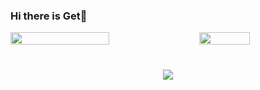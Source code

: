 ### Hi there is Get👋

<div style="display: flex; justify-content: space-between; align-items: center; margin-bottom: 40px;"> 
  <img src="https://github-readme-stats.vercel.app/api?username=Getttttttt&show_icons=true&theme=tokyonight" style="width: 56%; height: 100%;" /> 
  <img src="https://github-readme-stats.vercel.app/api/top-langs/?username=Getttttttt" style="width: 40%; height: 100%;" />
</div>

<div align="center"> 
  <img src="https://github-readme-activity-graph.vercel.app/graph?username=Getttttttt&theme=xcode" /> 
</div>



<!--
**Getttttttt/Getttttttt** is a ✨ _special_ ✨ repository because its `README.md` (this file) appears on your GitHub profile.

Here are some ideas to get you started:

- 🔭 I’m currently working on ...
- 🌱 I’m currently learning ...
- 👯 I’m looking to collaborate on ...
- 🤔 I’m looking for help with ...
- 💬 Ask me about ...
- 📫 How to reach me: ...
- 😄 Pronouns: ...
- ⚡ Fun fact: ...
-->
